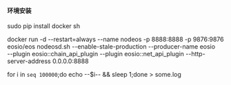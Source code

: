 





#### 环境安装


sudo pip install docker sh








docker run -d --restart=always --name nodeos -p 8888:8888 -p 9876:9876 \
    eosio/eos nodeosd.sh --enable-stale-production --producer-name eosio \
    --plugin eosio::chain_api_plugin --plugin eosio::net_api_plugin --http-server-address 0.0.0.0:8888




for i in `seq 100000`;do echo --$i-- && sleep 1;done > some.log